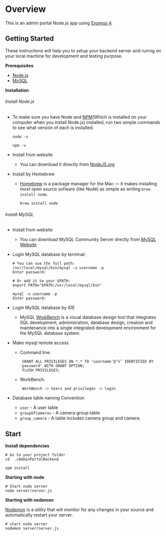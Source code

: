 # Overview
This is an admin portal Node.js app using [Express 4](http://expressjs.com/).

## Getting Started
These instructions will help you to setup your backend server and runnig on your local machine for development and testing purpose.

**Prerequisites**
* [Node.js](https://nodejs.org/en/)
* [MySQL](https://dev.mysql.com/downloads/mysql/)

**Installation**
###### Install Node.js

  - To make sure you have Node and [NPM](https://www.npmjs.com/)(Which is installed on your computer when you install Node.js) installed, run two simple commands to see what version of each is installed:
  
    ```
    node -v

    npm -v
    ```

 - Install from website
   - You can download it directly from [NodeJS.org](https://nodejs.org/en/)

 - Install by Homebrew

   - [Homebrew](https://brew.sh/) is a package manager for the Mac — it makes installing most open source sofware (like Node) as simple as writing `brew install node`.
     ```
     brew install node
     ```


###### Install MySQL

- Install from website

   - You can download MySQL Community Server drectly from [MySQL Website](https://dev.mysql.com/downloads/mysql/)

- Login MySQL database by terminal:

   ```
   # You can use the full path:
   /usr/local/mysql/bin/mysql -u username -p
   Enter password:
  
   # Or add it to your $PATH:
   export PATH="$PATH:/usr/local/mysql/bin"

   mysql -u username -p
   Enter password:
   ```

- Login MySQL database by IDE

  - MySQL [WrokBench](https://dev.mysql.com/downloads/workbench/) is a visual database design tool that integrates SQL development, administration, database design, creation and maintenance into a single integrated development environment for the MySQL database system. 

- Make mysql remote access
  - Command line: 
    ```
     GRANT ALL PRIVILEGES ON *.* TO ‘username’@‘%’ IDENTIFIED BY 'password' WITH GRANT OPTION;
     FLUSH PRIVILEGES;
    ```
  - WorkBench:
    ```
     WorkBench -> Users and privileges -> login
    ```
- Database table naming Convention
  - `user` - A user table
  - `groupOfCameras` - A camera group table
  - `group_camera` - A table includes camera group and camera.
## Start 

**Install dependencies**

```
# Go to your project folder
cd  ./AdminPortalBackend

npm install 
```
**Starting with node**
```
# Start node server
node server/server.js
```
**Starting with nodemon**

[Nodemon](https://nodemon.io/) is a utility that will monitor for any changes in your source and automatically restart your server.
```
# start node server
nodemon server/server.js
```
